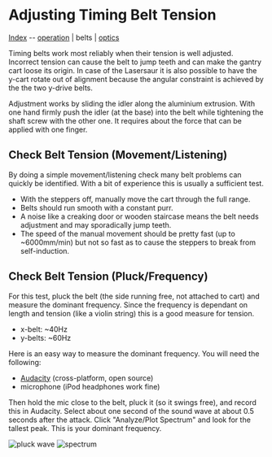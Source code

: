 Adjusting Timing Belt Tension
=============================


[Index](index.md) -- [operation](operation.md) | belts | [optics](optics_setup.md)

Timing belts work most reliably when their tension is well adjusted. Incorrect tension can cause the belt to jump teeth and can make the gantry cart loose its origin. In case of the Lasersaur it is also possible to have the y-cart rotate out of alignment because the angular constraint is achieved by the the two y-drive belts.

Adjustment works by sliding the idler along the aluminium extrusion. With one hand firmly push the idler (at the base) into the belt while tightening the shaft screw with the other one. It requires about the force that can be applied with one finger.

Check Belt Tension (Movement/Listening)
---------------------------

By doing a simple movement/listening check many belt problems can quickly be identified. With a bit of experience this is usually a sufficient test.

  - With the steppers off, manually move the cart through the full range.
  - Belts should run smooth with a constant purr.
  - A noise like a creaking  door or wooden staircase means the belt needs adjustment and may sporadically jump teeth.
  - The speed of the manual movement should be pretty fast (up to ~6000mm/min) but not so fast as to cause the steppers to break from self-induction.


Check Belt Tension (Pluck/Frequency)
------------------------------

For this test, pluck the belt (the side running free, not attached to cart) and measure the dominant frequency. Since the frequency is dependant on length and tension (like a violin string) this is a good measure for tension.

- x-belt: ~40Hz
- y-belts: ~60Hz

Here is an easy way to measure the dominant frequency. You will need the following:

- [Audacity](http://audacity.sourceforge.net/) (cross-platform, open source)
- microphone (iPod headphones work fine)

Then hold the mic close to the belt, pluck it (so it swings free), and record this in Audacity. Select about one second of the sound wave at about 0.5 seconds after the attack. Click "Analyze/Plot Spectrum" and look for the tallest peak. This is your dominant frequency.
 
![pluck wave](http://farm9.staticflickr.com/8233/8471494065_44e036ea0d_z.jpg)
![spectrum](http://farm9.staticflickr.com/8104/8471493931_618d57bff2_z.jpg) 

